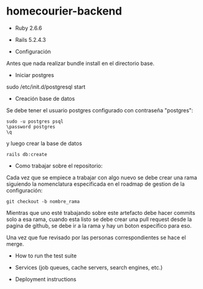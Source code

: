 # homecourier-backend

* Ruby 2.6.6

* Rails 5.2.4.3

* Configuración

Antes que nada realizar bundle install en el directorio base.

* Iniciar postgres

sudo /etc/init.d/postgresql start

* Creación base de datos

Se debe tener el usuario postgres configurado con contraseña "postgres":

```
sudo -u postgres psql
\password postgres
\q
```
y luego crear la base de datos
```
rails db:create
```

* Como trabajar sobre el repositorio:

Cada vez que se empiece a trabajar con algo nuevo se debe crear una rama siguiendo la nomenclatura especificada en el roadmap de gestion de la configuración:
```
git checkout -b nombre_rama
```

Mientras que uno esté trabajando sobre este artefacto debe hacer commits solo a esa rama, cuando esta listo se debe crear una pull request desde la pagina de github, se debe ir a la rama y hay un boton especifico para eso.

Una vez que fue revisado por las personas correspondientes se hace el merge.

* How to run the test suite

* Services (job queues, cache servers, search engines, etc.)

* Deployment instructions
